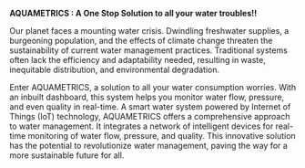 **AQUAMETRICS : A One Stop Solution to all your water troubles!!**

Our planet faces a mounting water crisis. Dwindling freshwater supplies, a burgeoning population, and the effects of climate change threaten the sustainability of current water management practices. Traditional systems often lack the efficiency and adaptability needed, resulting in waste, inequitable distribution, and environmental degradation.


Enter AQUAMETRICS, a solution to all your water consumption worries. With an inbuilt dashboard, this system helps you monitor water flow, pressure, and even quality in real-time. A smart water system powered by Internet of Things (IoT) technology, AQUAMETRICS offers a comprehensive approach to water management. It integrates a network of intelligent devices for real-time monitoring of water flow, pressure, and quality. This innovative solution has the potential to revolutionize water management, paving the way for a more sustainable future for all.
